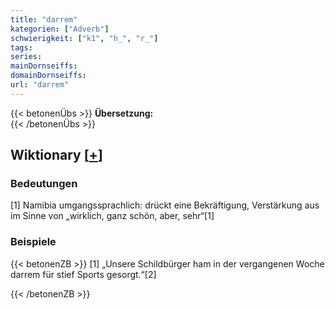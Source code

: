 ```yaml
---
title: "darrem"
kategorien: ["Adverb"]
schwierigkeit: ["k1", "h_", "r_"]
tags:
series:
mainDornseiffs:
domainDornseiffs:
url: "darrem"
---
```


{{< betonenÜbs >}}
**Übersetzung:**  
{{< /betonenÜbs >}}

## Wiktionary [[+](https://de.wiktionary.org/wiki/darrem)]

### Bedeutungen
[1] Namibia umgangssprachlich: drückt eine Bekräftigung, Verstärkung aus im Sinne von „wirklich, ganz schön, aber, sehr“[1]  

### Beispiele
{{< betonenZB >}}
[1] „Unsere Schildbürger ham in der vergangenen Woche darrem für stief Sports gesorgt.“[2]  

{{< /betonenZB >}}

